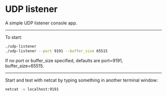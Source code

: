 # UDP listener
A simple UDP listener console app.

***

To start:

```bash
./udp-listener
./udp-listener --port 9191 --buffer_size 65515
```

If no port or buffer_size specified, defaults are port=9191, buffer_size=65515.

***

Start and test with netcat by typing something in another terminal window:
```bash
netcat -u localhost:9191
``` 
